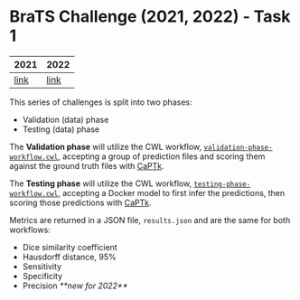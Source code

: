 # BraTS Challenge (2021, 2022) - Task 1

| 2021                                      | 2022                                      |
| ----------------------------------------- | ----------------------------------------- |
| [link](https://www.synapse.org/brats2021) | [link](https://www.synapse.org/brats2022) |

This series of challenges is split into two phases:

- Validation (data) phase
- Testing (data) phase

The **Validation phase** will utilize the CWL workflow,
[`validation-phase-workflow.cwl`], accepting a group of prediction files and
scoring them against the ground truth files with [CaPTk].

The **Testing phase** will utilize the CWL workflow,
[`testing-phase-workflow.cwl`], accepting a Docker model to first infer the
predictions, then scoring those predictions with [CaPTk].

Metrics are returned in a JSON file, `results.json` and are the same for
both workflows:

- Dice similarity coefficient
- Hausdorff distance, 95%
- Sensitivity
- Specificity
- Precision _\*\*new for 2022\*\*_

<!-- Links -->

[`validation-phase-workflow.cwl`]: https://raw.githubusercontent.com/Sage-Bionetworks-Challenges/brats-dream-challenge-infra/main/validation-phase-workflow.cwl
[`testing-phase-workflow.cwl`]: https://raw.githubusercontent.com/Sage-Bionetworks-Challenges/brats-dream-challenge-infra/main/testing-phase-workflow.cwl
[captk]: https://cbica.github.io/CaPTk/
[synapse platform]: https://www.synapse.org/
[captk 1.8.1+]: https://cbica.github.io/CaPTk/Download.html
[evaluation model]: https://www.synapse.org/#!Synapse:syn27788111
[docker]: https://docs.docker.com/get-docker/
